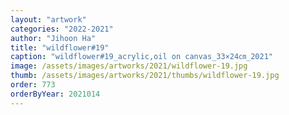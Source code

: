 ```yaml
---
layout: "artwork"
categories: "2022-2021"
author: "Jihoon Ha"
title: "wildflower#19"
caption: "wildflower#19_acrylic,oil on canvas_33×24㎝_2021"
image: /assets/images/artworks/2021/wildflower-19.jpg
thumb: /assets/images/artworks/2021/thumbs/wildflower-19.jpg
order: 773
orderByYear: 2021014
---
```

